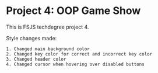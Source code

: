 # Project 4: OOP Game Show

This is FSJS techdegree project 4.

Style changes made:

    1. Changed main background color
    2. Changed key color for correct and incorrect key color
    3. Changed header color
    4. Changed cursor when hovering over disabled buttons